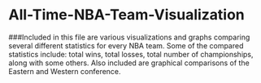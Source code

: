 # All-Time-NBA-Team-Visualization
###Included in this file are various visualizations and graphs comparing several different statistics for every NBA team. Some of the compared statistics include: total wins, total losses, total number of championships, along with some others. Also included are graphical comparisons of the Eastern and Western conference. 
